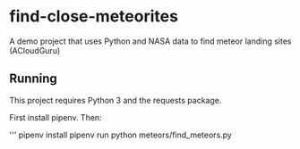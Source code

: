 # find-close-meteorites
A demo project that uses Python and NASA data to find meteor landing sites (ACloudGuru)

## Running
This project requires Python 3 and the requests package.

First install pipenv. Then:

'''
pipenv install
pipenv run python meteors/find_meteors.py


